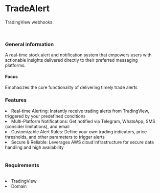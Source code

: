 # TradeAlert
TradingView webhooks

<br>
<h3>General information</h3>
A real-time stock alert and notification system that empowers users with actionable insights delivered directly to their preferred messaging platforms.
<br>
<h4>Focus</h4>
Emphasizes the core functionality of delivering timely trade alerts
<br>
<h3>Features<br></h3>
<li>Real-time Alerting: Instantly receive trading alerts from TradingView, triggered by your predefined conditions<br></li>
<li>Multi-Platform Notifications: Get notified via Telegram, WhatsApp, SMS (consider limitations), and email<br></li>
<li>Customizable Alert Rules: Define your own trading indicators, price thresholds, and other parameters to trigger alerts<br></li>
<li>Secure & Reliable: Leverages AWS cloud infrastructure for secure data handling and high availability<br></li>
<br>
<h3>Requirements<br></h3>
<br>
<li>TradingView<br></li>
<li>Domain<br></li>
<!-- <li><br></li>
<li><br></li>
<li><br></li> -->
